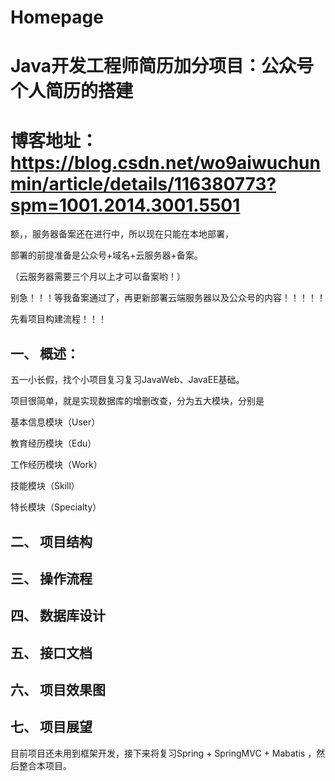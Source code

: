 # Homepage
# Java开发工程师简历加分项目：公众号个人简历的搭建

# 博客地址：https://blog.csdn.net/wo9aiwuchunmin/article/details/116380773?spm=1001.2014.3001.5501


额，，服务器备案还在进行中，所以现在只能在本地部署，

部署的前提准备是公众号+域名+云服务器+备案。

（云服务器需要三个月以上才可以备案哟！）

别急！！！等我备案通过了，再更新部署云端服务器以及公众号的内容！！！！！

先看项目构建流程！！！


## 一、 概述：
五一小长假，找个小项目复习复习JavaWeb、JavaEE基础。

项目很简单，就是实现数据库的增删改查，分为五大模块，分别是

基本信息模块（User）

教育经历模块（Edu）

工作经历模块（Work）

技能模块（Skill）

特长模块（Specialty）


## 二、 项目结构

## 三、 操作流程

## 四、 数据库设计

## 五、 接口文档

## 六、 项目效果图

## 七、 项目展望

目前项目还未用到框架开发，接下来将复习Spring + SpringMVC + Mabatis ，然后整合本项目。
